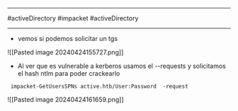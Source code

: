 
----------
#activeDirectory #impacket #activeDirectory 

---------------

- vemos si podemos solicitar un tgs 

![[Pasted image 20240424155727.png]]

- Al ver que es  vulnerable a kerberos usamos el --requests y solicitamos el hash ntlm para poder crackearlo

` impacket-GetUsersSPNs active.htb/User:Password  -request`


![[Pasted image 20240424161659.png]]